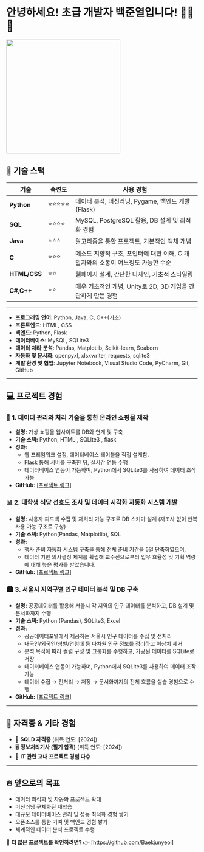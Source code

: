 # 안녕하세요!  초급 개발자 백준열입니다! 👋👋👋
<!-- Image -->
<img src="https://github.com/user-attachments/assets/95464763-bafa-4613-b73a-db782b0e18ad" width="300">

<!-- Heading -->
## 🚀 기술 스택

| 기술 | 숙련도 | 사용 경험 |
|------|------|------|
| **Python** | ⭐⭐⭐⭐⭐ | 데이터 분석, 머신러닝, Pygame, 백엔드 개발 (Flask) |
| **SQL** | ⭐⭐⭐⭐ | MySQL, PostgreSQL 활용, DB 설계 및 최적화 경험 |
| **Java** | ⭐⭐⭐ | 알고리즘을 통한 프로젝트, 기본적인 객체 개념 |
| **C** | ⭐⭐⭐ | 메소드 지향적 구조, 포인터에 대한 이해, C 개발자와의 소통이 어느정도 가능한 수준 |
| **HTML/CSS** | ⭐⭐ | 웹페이지 설계, 간단한 디자인, 기초적 스타일링  |
| **C#,C++** | ⭐⭐ | 매우 기초적인 개념, Unity로 2D, 3D 게임을 간단하게 만든 경험   |
------
- **프로그래밍 언어**: Python, Java, C, C++(기초)  
- **프론트엔드**: HTML, CSS
- **백엔드**: Python, Flask
- **데이터베이스**: MySQL, SQLite3
- **데이터 처리·분석**: Pandas, Matplotlib, Scikit-learn, Seaborn
- **자동화 및 문서화**: openpyxl, xlsxwriter, requests, sqlite3
- **개발 환경 및 협업**: Jupyter Notebook, Visual Studio Code, PyCharm, Git, GitHub
---

## 💻 프로젝트 경험

### 🛒 1. 데이터 관리와 처리 기술을 통한 온라인 쇼핑몰 제작
- **설명:** 가상 쇼핑몰 웹사이트를 DB와 연계 및 구축
- **기술 스택:** Python, HTML , SQLite3 , flask
- **성과:**
  - 웹 프레임워크 설정, 데이터베이스 테이블을 직접 설계함.
  - Flask 통해 서버를 구축한 뒤, 실시간 연동 수행
  - 데이터베이스 연동이 가능하며, Python에서 SQLite3를 사용하여 데이터 조작가능
- **GitHub:** [[프로젝트 링크](https://github.com/Baekjunyeol/Design-Implementation)]

### 📊 2. 대학생 식당 선호도 조사 및 데이터 시각화 자동화 시스템 개발
- **설명:** 사용자 피드백 수집 및 재처리 가능 구조로 DB 스키마 설계 (재조사 없이 반복 사용 가능 구조로 구성)
- **기술 스택:** Python(Pandas, Matplotlib), SQL 
- **성과:**
  - 행사 준비 자동화 시스템 구축을 통해 전체 준비 기간을 5일 단축하였으며,
  - 데이터 기반 의사결정 체계를 확립해 교수진으로부터 업무 효율성 및 기획 역량에 대해 높은 평가를 받았습니다.
- **GitHub:** [[프로젝트 링크](https://github.com/Baekjunyeol/data-engineering)]

### 🏙️ 3. 서울시 지역구별 인구 데이터 분석 및 DB 구축
- **설명:** 공공데이터를 활용해 서울시 각 지역의 인구 데이터를 분석하고, DB 설계 및 문서화까지 수행
- **기술 스택:** Python (Pandas), SQLite3, Excel
- **성과:**
  - 공공데이터포털에서 제공하는 서울시 인구 데이터를 수집 및 전처리
  - 내국인/외국인/성별/연령대 등 다차원 인구 정보를 정리하고 이상치 제거
  - 분석 목적에 따라 컬럼 구성 및 그룹화를 수행하고, 가공된 데이터를 SQLite로 저장
  - 데이터베이스 연동이 가능하며, Python에서 SQLite3를 사용하여 데이터 조작가능
  - 데이터 수집 → 전처리 → 저장 → 문서화까지의 전체 흐름을 실습 경험으로 수행
- **GitHub:** [[프로젝트 링크](https://github.com/Baekjunyeol/Design-Implementation)]



---

## 🏅 자격증 & 기타 경험
- 📜 **SQLD 자격증** (취득 연도: [2024])
- 🖥️ **정보처리기사 (필기 합격)** (취득 연도: [2024])
- 💼 **IT 관련 교내 프로젝트 경험 다수**
---

## 🔥 앞으로의 목표
- 데이터 최적화 및 자동화 프로젝트 확대
- 머신러닝 구체화된 재학습
- 대규모 데이터베이스 관리 및 성능 최적화 경험 쌓기
- 오픈소스를 통한 기여 및 백엔드 경험 쌓기
- 체계적인 데이터 분석 프로젝트 수행

📢 **더 많은 프로젝트를 확인하려면?** 👉 [https://github.com/Baekjunyeol]

